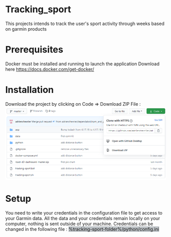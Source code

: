 # Tracking_sport
This projects intends to track the user's sport activity through weeks based on garmin products

# Prerequisites
Docker must be installed and running to launch the application
Download here https://docs.docker.com/get-docker/

# Installation
Download the project by clicking on Code => Download ZIP File :
![download image](https://github.com/adrienchevrier/adrienchevrier-tracking_sport/blob/master/images/download.PNG?raw=true)

# Setup
You need to write your credentials in the configuration file to get access to your Garmin data.
All the data and your credentials remain locally on your computer, nothing is sent outside of your machine.
Credentials can be changed in the following file :  <span style="background-color: #bbc0c4">%tracking-sport-folder%/python/config.ini</span>

